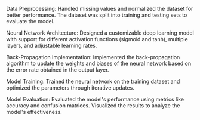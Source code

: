 Data Preprocessing: Handled missing values and normalized the dataset for better performance. The dataset was split into training and testing sets to evaluate the model.

Neural Network Architecture: Designed a customizable deep learning model with support for different activation functions (sigmoid and tanh), multiple layers, and adjustable learning rates.

Back-Propagation Implementation: Implemented the back-propagation algorithm to update the weights and biases of the neural network based on the error rate obtained in the output layer.

Model Training: Trained the neural network on the training dataset and optimized the parameters through iterative updates.

Model Evaluation: Evaluated the model's performance using metrics like accuracy and confusion matrices. Visualized the results to analyze the model's effectiveness.
